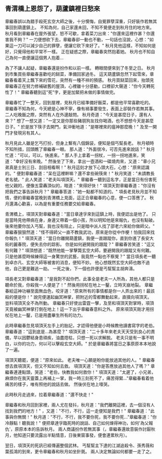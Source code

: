 青渭橋上恩怨了，葫蘆鎮裡日愁來
------------------------------

章繼春誤以為錯手殺死玄空大師之後，十分懊悔，自覺罪孽深重，只好裝作若無其事回到葫蘆鎮上。
不知為何，自己家還未回，不知不覺便走到秋月住的地方來。
秋月看到章繼春在屋外張望，怒不可歇，拿着菜刀出來："你還來這裡作甚？你還害我不夠？"
一刀便想砍下去，章繼春卻一動也不動，一句話也沒說，心想："如果這一刀可以減少自己的罪孽，便讓它砍下來好了。"
秋月見他這樣，不知如何是好，只覺得他和平常不一樣。
正在疑惑之際，章繼春突然抱着她。
秋月也不知自己為何一直便讓這個男人抱着...

為了不讓人起疑，章繼春還是扮作和以前一樣。
轉眼間便來到了冬至之日。
秋月到市集買些章繼春喜歡吃的餸菜，準備回家過冬。
這天葫蘆鎮忽然下起雪來，章繼春看着天上飄下來的雪花，突然有一種不祥的預感。
秋月買餸菜回來，抬頭見章繼春正在努力修補破舊的屋頂，心裡雖十分感動，口裡卻大聲道："你今天轉死性了！"
章繼春聽到這"死"字，更是加緊把未做的事情做完。

章繼春忙了一整天，回到屋裡，見秋月已經準備好飯菜，都是他平常喜歡吃的。
章繼春不知為何，今天總是心神不寧，像有禍事要發生，表面上卻裝作若無其事。
二人吃晚飯之際，突然有人在外邊敲問。
秋月奇道："今天是甚麼日子，還有人來？"
想了一想又道："一定又是你那些豬朋狗友找你喝酒，也不想想今天是甚麼日子。"
於是放下筷子去開門，氣沖衝地道："是哪裡來的瘟神那麼晚！"
及至一開門才發現另有其人。

秋月見此人雖是乞丐打扮，但身上繫有八個錦袋，便知是個丐幫長老。
秋月頓時不知所措，回頭瞧了章繼春一眼。
那人道："外面很冷，可否先進來說話？"
秋月忙道："可以，可以，快進來。"
那人手上拿着一拐杖，一拐一拐地進來，笑道："幸好沒有來晚。"
然後坐了下來，拿出一壺酒和一碟燒肉來，又道："章小兄弟真是士別三日、刮目相看啊！"
秋月這刻才放下心頭大石，心想："原來認識的。"
便對章繼春道："呆在這裡幹嘛？還不拿些碗筷來！"
秋月笑道："未請教長老名號。"
此人笑道："老夫叫項頂天。"
章繼春一聽到這名字，正是當日有份害死他父親的，便像五雷轟頂似的，暗道："來得好快！"
項頂天對章繼春道："你沒有把我們之事告訴秋月？"
章繼春答道："她一點都不知道的。"
項長老見秋月並不知情，便約章繼春當晚到青渭橋上見面，這正合章繼春的心意，便一口答應了。
秋月還滿心歡喜，以為是有重要任務要交給章繼春。

青渭橋上，項頂天對章繼春道："當日章達孚來到這鎮上時，我便認出是他了。
只是當時見他帶病在身，身邊又帶着一個小孩，所以明知他是來報仇，也沒有點破。
後來他要你加入丐幫，我也沒有阻止，只是暗中派人找了邵老六來給你做師父。"
章繼春狠狠然道："怪不得師父一直不教我武功，原來是你從中作梗！怕我回來找你報仇！"
項頂天道："當日你離開葫蘆鎮，我便一直跟蹤你，直到你進了長安大街的麗春院，便失去你的踪影。
你是如何避開我的跟蹤？"
章繼春苦笑道："這又有何難？"
項頂想道："既然他能一掌擊斃玄空大師，要避開我的跟蹤又有何難。
只是他甚麼時候練得這一身驚世的武藝，我竟然一點也不察覺？"
當日項長老一聽到卓亦凡、玄空大師等被害的消息，便知不妙。
他心想既然玄空大師也敵不過他，自己更是難逃一劫。
一死之後，下一個也許便是丐幫幫主胡奔濤。

項長老又對章繼春道："是我對不起你們，此事全是老夫一人所為，其他人都只是聽命於我，你殺我一人便是了！"
然後用拐杖在地上一鑿，立時天崩地裂。
章繼春給這神功嚇至面無血色，咬牙道："原來所有的事情都是你一人弄出來的！最該殺的便是你！"
說完便運起幽冥神掌，把附近的雪都舞動起來，直撲向項頂天。
豈料項頂天全不為所動。
章繼春只好使出雷霆一擊，及至和項頂天對掌時，項頂天竟被幽冥神掌打倒在地上！這一下出乎章繼春意料之外。
原來項頂天剛才用拐杖在地上一鑿，已是用盡畢生所有的功力。

此時章繼春忽見項頂天左手上的胎記，才認得他便是小時候教他讀書寫字的老伯。
章繼春道："這到底是...為甚麼？"
項頂天道："二十多年來老夫天天受到良心的責備，早以因鬱結身患頑疾，油盡燈枯，只想一死以求解脫。
老夫只是有一事不明白，以你的功力，何以可以擊殺玄空大師。"
於是章繼春將當日之事原原本本地說了一遍。

項頂天聽罷，便道："原來如此。
老夫唯一心願是盼你能放過其他的人。"
章繼春想去救項頂天，但又不知如何去救。
項頂天道："你是答應放過其他人了嗎？"
章繼春連連點頭，哭道："老伯，快教我如何救你！"
項頂天道："太遲了，小兄弟，麻煩你在我天靈蓋上再補上一掌，我一時三刻死不了，痛苦得緊..."章繼春看着他痛苦的樣子，唯有照他的說話去做。
然後伏在地上嚎哭。

此時秋月走過來，拉着章繼春道："還不快走！"

章繼春和秋月回到家裡，兩人尤在發抖，秋月道："我們離開這裡，去一個沒有人找到我們的地方！"
，又道："不行，不行，這一走便知是我們！"
章繼春道："此事與你無關！"
秋月道："不行，不行，我不要你死，我不要你死..."章繼春道："你冷靜點！聽我說！"
便把章達孚臨死時的說話、自己如何煉得神功，如何'為父報仇'，原原本本的告訴秋月。
兩人商議扮作若無其事（，章繼春還故意裝作討厭秋月，他知道只要流露出半點情意，日後東窗事發，便會連累秋月）。

翌日，項頂天的死訊已經傳遍整個武林。
丐幫幫主下達的江湖追殺令、孫秀薇和葉孤鴻的到來，更令章繼春和秋月如坐針氈。
兩人決定無論如何都要一走了之。
